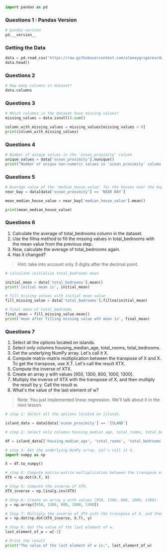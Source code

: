 ```python
import pandas as pd
```

### Questions 1 : Pandas Version

```python
# pandas version
pd.__version__
```

### Getting the Data

```python
data = pd.read_csv('https://raw.githubusercontent.com/alexeygrigorev/datasets/master/housing.csv')
data.head()
```

### Questions 2

```python
# How many columns in dataset?
data.columns
```

### Questions 3

```python
# Which columns in the dataset have missing values?
missing_values = data.isnull().sum()

column_with_missing_values = missing_values[missing_values > 0]
print(column_with_missing_values)
```

### Questions 4

```python
# Number of unique values in the 'ocean_proximity' column
unique_values = data['ocean_proximity'].nunique()
print("Number of unique non-numeric values in 'ocean_proximity' column:", unique_values)
```

### Questions 5

```python
# Average value of the 'median_house_value' for the houses near the bay
near_bay = data[data['ocean_proximity'] == 'NEAR BAY']

mean_median_house_value = near_bay['median_house_value'].mean()

print(mean_median_house_value)
```

### Questions 6

1.  Calculate the average of total_bedrooms column in the dataset.
2.  Use the fillna method to fill the missing values in total_bedrooms
    with the mean value from the previous step.
3.  Now, calculate the average of total_bedrooms again.
4.  Has it changed?

> Hint: take into account only 3 digits after the decimal point.

```python
# calculate initialize total_bedrooms mean

initial_mean = data['total_bedrooms'].mean()
print('initial mean is', initial_mean)

# fill missing values with initial mean value
fill_missing_value = data['total_bedrooms'].fillna(initial_mean)

# final mean of total_bedrooms
final_mean = fill_missing_value.mean()
print('mean after filling missing value wth mean is', final_mean)
```

### Questions 7

1.  Select all the options located on islands.
2.  Select only columns housing_median_age, total_rooms, total_bedrooms.
3.  Get the underlying NumPy array. Let\'s call it X.
4.  Compute matrix-matrix multiplication between the transpose of X
    and X. To get the transpose, use X.T. Let\'s call the result XTX.
5.  Compute the inverse of XTX.
6.  Create an array y with values \[950, 1300, 800, 1000, 1300\].
7.  Multiply the inverse of XTX with the transpose of X, and then
    multiply the result by y. Call the result w.
8.  What\'s the value of the last element of w?

> Note: You just implemented linear regression. We\'ll talk about it in the next lesson.

```python
# step 1: Select all the options located on islands.

island_data = data[data['ocean_proximity'] == 'ISLAND']

# step 2: Select only columns housing_median_age, total_rooms, total_bedrooms.

df = island_data[['housing_median_age', 'total_rooms', 'total_bedrooms']]

# step 3: Get the underlying NumPy array. Let's call it X.
import numpy as np

X = df.to_numpy()

# step 4: Compute matrix-matrix multiplication between the transpose of X and X. To get the transpose, use X.T. Let's call the result XTX.
XTX = np.dot(X.T, X)

# Step 5: Compute the inverse of XTX.
XTX_inverse = np.linalg.inv(XTX)

# Step 6: Create an array y with values [950, 1300, 800, 1000, 1300].
y = np.array([950, 1300, 800, 1000, 1300])

# Step 7: Multiply the inverse of XTX with the transpose of X, and then multiply the result by y. Call the result w.
w = np.dot(np.dot(XTX_inverse, X.T), y)

# Step 8: Get the value of the last element of w.
last_element_of_w = w[-1]

# Print the result
print("The value of the last element of w is:", last_element_of_w)
```
